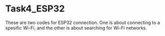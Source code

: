 # Task4_ESP32
These are two codes for ESP32 connection. One is about connecting to a spesific Wi-Fi, and the other is about searching for Wi-Fi networks.
